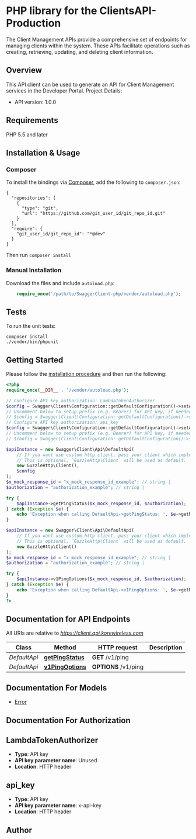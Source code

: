 # PHP library for the ClientsAPI-Production
The Client Management APIs provide a comprehensive set of endpoints for managing clients within the system. These APIs facilitate operations such as creating, retrieving, updating, and deleting client information.

## Overview
This API client can be used to generate an API for Client Management services in the Developer Portal. Project Details:

- API version: 1.0.0

## Requirements

PHP 5.5 and later

## Installation & Usage
### Composer

To install the bindings via [Composer](http://getcomposer.org/), add the following to `composer.json`:

```
{
  "repositories": [
    {
      "type": "git",
      "url": "https://github.com/git_user_id/git_repo_id.git"
    }
  ],
  "require": {
    "git_user_id/git_repo_id": "*@dev"
  }
}
```

Then run `composer install`

### Manual Installation

Download the files and include `autoload.php`:

```php
    require_once('/path/to/SwaggerClient-php/vendor/autoload.php');
```

## Tests

To run the unit tests:

```
composer install
./vendor/bin/phpunit
```

## Getting Started

Please follow the [installation procedure](#installation--usage) and then run the following:

```php
<?php
require_once(__DIR__ . '/vendor/autoload.php');

// Configure API key authorization: LambdaTokenAuthorizer
$config = Swagger\Client\Configuration::getDefaultConfiguration()->setApiKey('Unused', 'YOUR_API_KEY');
// Uncomment below to setup prefix (e.g. Bearer) for API key, if needed
// $config = Swagger\Client\Configuration::getDefaultConfiguration()->setApiKeyPrefix('Unused', 'Bearer');
// Configure API key authorization: api_key
$config = Swagger\Client\Configuration::getDefaultConfiguration()->setApiKey('x-api-key', 'YOUR_API_KEY');
// Uncomment below to setup prefix (e.g. Bearer) for API key, if needed
// $config = Swagger\Client\Configuration::getDefaultConfiguration()->setApiKeyPrefix('x-api-key', 'Bearer');

$apiInstance = new Swagger\Client\Api\DefaultApi(
    // If you want use custom http client, pass your client which implements `GuzzleHttp\ClientInterface`.
    // This is optional, `GuzzleHttp\Client` will be used as default.
    new GuzzleHttp\Client(),
    $config
);
$x_mock_response_id = "x_mock_response_id_example"; // string | 
$authorization = "authorization_example"; // string | 

try {
    $apiInstance->getPingStatus($x_mock_response_id, $authorization);
} catch (Exception $e) {
    echo 'Exception when calling DefaultApi->getPingStatus: ', $e->getMessage(), PHP_EOL;
}

$apiInstance = new Swagger\Client\Api\DefaultApi(
    // If you want use custom http client, pass your client which implements `GuzzleHttp\ClientInterface`.
    // This is optional, `GuzzleHttp\Client` will be used as default.
    new GuzzleHttp\Client()
);
$x_mock_response_id = "x_mock_response_id_example"; // string | 
$authorization = "authorization_example"; // string | 

try {
    $apiInstance->v1PingOptions($x_mock_response_id, $authorization);
} catch (Exception $e) {
    echo 'Exception when calling DefaultApi->v1PingOptions: ', $e->getMessage(), PHP_EOL;
}
?>
```

## Documentation for API Endpoints

All URIs are relative to *https://client.api.korewireless.com*

Class | Method | HTTP request | Description
------------ | ------------- | ------------- | -------------
*DefaultApi* | [**getPingStatus**](docs/Api/DefaultApi.md#getpingstatus) | **GET** /v1/ping | 
*DefaultApi* | [**v1PingOptions**](docs/Api/DefaultApi.md#v1pingoptions) | **OPTIONS** /v1/ping | 

## Documentation For Models

 - [Error](docs/Model/Error.md)

## Documentation For Authorization


## LambdaTokenAuthorizer

- **Type**: API key
- **API key parameter name**: Unused
- **Location**: HTTP header

## api_key

- **Type**: API key
- **API key parameter name**: x-api-key
- **Location**: HTTP header


## Author



